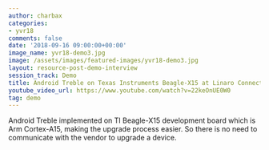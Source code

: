 ```yaml
---
author: charbax
categories:
- yvr18
comments: false
date: '2018-09-16 09:00:00+00:00'
image_name: yvr18-demo3.jpg
image: /assets/images/featured-images/yvr18-demo3.jpg
layout: resource-post-demo-interview
session_track: Demo
title: Android Treble on Texas Instruments Beagle-X15 at Linaro Connect
youtube_video_url: https://www.youtube.com/watch?v=22keOnUE0W0
tag: demo
---
```

Android Treble implemented on TI Beagle-X15 development board which is Arm Cortex-A15, making the upgrade process easier. So there is no need to communicate with the vendor to upgrade a device.
